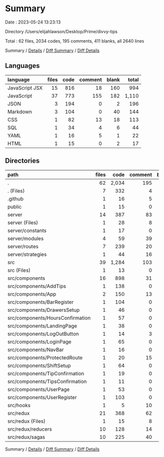 # Summary

Date : 2023-05-24 13:23:13

Directory /Users/elijahlawson/Desktop/Prime/divvy-tips

Total : 62 files,  2034 codes, 195 comments, 411 blanks, all 2640 lines

Summary / [Details](details.md) / [Diff Summary](diff.md) / [Diff Details](diff-details.md)

## Languages
| language | files | code | comment | blank | total |
| :--- | ---: | ---: | ---: | ---: | ---: |
| JavaScript JSX | 15 | 816 | 18 | 160 | 994 |
| JavaScript | 37 | 773 | 155 | 182 | 1,110 |
| JSON | 3 | 194 | 0 | 2 | 196 |
| Markdown | 3 | 104 | 0 | 40 | 144 |
| CSS | 1 | 82 | 13 | 18 | 113 |
| SQL | 1 | 34 | 4 | 6 | 44 |
| YAML | 1 | 16 | 5 | 1 | 22 |
| HTML | 1 | 15 | 0 | 2 | 17 |

## Directories
| path | files | code | comment | blank | total |
| :--- | ---: | ---: | ---: | ---: | ---: |
| . | 62 | 2,034 | 195 | 411 | 2,640 |
| . (Files) | 7 | 332 | 4 | 48 | 384 |
| .github | 1 | 16 | 5 | 1 | 22 |
| public | 1 | 15 | 0 | 2 | 17 |
| server | 14 | 387 | 83 | 94 | 564 |
| server (Files) | 1 | 28 | 8 | 11 | 47 |
| server/constants | 1 | 17 | 0 | 7 | 24 |
| server/modules | 4 | 59 | 39 | 18 | 116 |
| server/routes | 7 | 239 | 20 | 52 | 311 |
| server/strategies | 1 | 44 | 16 | 6 | 66 |
| src | 39 | 1,284 | 103 | 266 | 1,653 |
| src (Files) | 1 | 13 | 0 | 5 | 18 |
| src/components | 16 | 898 | 31 | 178 | 1,107 |
| src/components/AddTips | 1 | 138 | 0 | 22 | 160 |
| src/components/App | 2 | 150 | 13 | 38 | 201 |
| src/components/BarRegister | 1 | 104 | 0 | 9 | 113 |
| src/components/DrawersSetup | 1 | 46 | 0 | 12 | 58 |
| src/components/HoursConfirmation | 1 | 57 | 0 | 14 | 71 |
| src/components/LandingPage | 1 | 38 | 0 | 11 | 49 |
| src/components/LogOutButton | 1 | 14 | 3 | 2 | 19 |
| src/components/LoginPage | 1 | 65 | 0 | 6 | 71 |
| src/components/NavBar | 1 | 16 | 0 | 3 | 19 |
| src/components/ProtectedRoute | 1 | 20 | 15 | 7 | 42 |
| src/components/ShiftSetup | 1 | 64 | 0 | 14 | 78 |
| src/components/TipConfirmation | 1 | 19 | 0 | 5 | 24 |
| src/components/TipsConfirmation | 1 | 11 | 0 | 3 | 14 |
| src/components/UserPage | 1 | 53 | 0 | 14 | 67 |
| src/components/UserRegister | 1 | 103 | 0 | 18 | 121 |
| src/hooks | 1 | 5 | 10 | 6 | 21 |
| src/redux | 21 | 368 | 62 | 77 | 507 |
| src/redux (Files) | 1 | 15 | 8 | 6 | 29 |
| src/redux/reducers | 10 | 128 | 14 | 17 | 159 |
| src/redux/sagas | 10 | 225 | 40 | 54 | 319 |

Summary / [Details](details.md) / [Diff Summary](diff.md) / [Diff Details](diff-details.md)